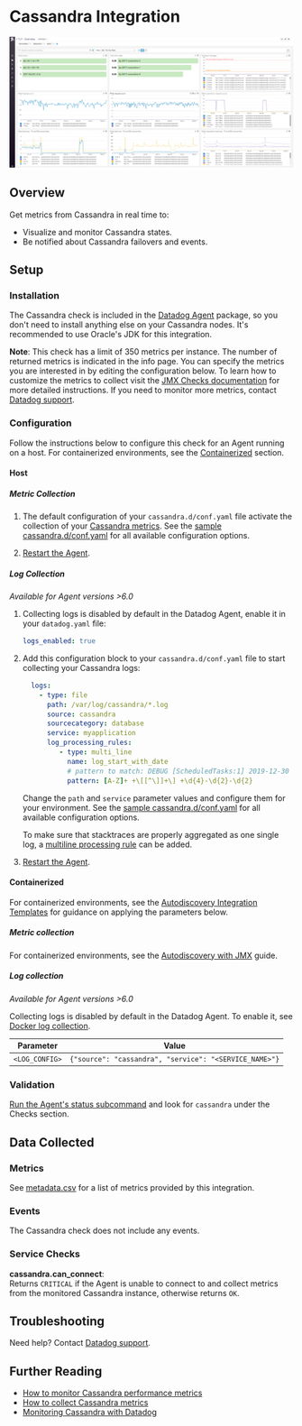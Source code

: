 # Cassandra Integration

![Cassandra default dashboard][1]

## Overview

Get metrics from Cassandra in real time to:

- Visualize and monitor Cassandra states.
- Be notified about Cassandra failovers and events.

## Setup

### Installation

The Cassandra check is included in the [Datadog Agent][2] package, so you don't need to install anything else on your Cassandra nodes. It's recommended to use Oracle's JDK for this integration.

**Note**: This check has a limit of 350 metrics per instance. The number of returned metrics is indicated in the info page. You can specify the metrics you are interested in by editing the configuration below. To learn how to customize the metrics to collect visit the [JMX Checks documentation][3] for more detailed instructions. If you need to monitor more metrics, contact [Datadog support][4].

### Configuration

Follow the instructions below to configure this check for an Agent running on a host. For containerized environments, see the [Containerized](#containerized) section.

#### Host

##### Metric Collection

1. The default configuration of your `cassandra.d/conf.yaml` file activate the collection of your [Cassandra metrics](#metrics). See the [sample cassandra.d/conf.yaml][5] for all available configuration options.

2. [Restart the Agent][6].

##### Log Collection

_Available for Agent versions >6.0_

1. Collecting logs is disabled by default in the Datadog Agent, enable it in your `datadog.yaml` file:

   ```yaml
   logs_enabled: true
   ```

2. Add this configuration block to your `cassandra.d/conf.yaml` file to start collecting your Cassandra logs:

   ```yaml
     logs:
       - type: file
         path: /var/log/cassandra/*.log
         source: cassandra
         sourcecategory: database
         service: myapplication
         log_processing_rules:
            - type: multi_line
              name: log_start_with_date
              # pattern to match: DEBUG [ScheduledTasks:1] 2019-12-30
              pattern: [A-Z]+ +\[[^\]]+\] +\d{4}-\d{2}-\d{2}
   ```

    Change the `path` and `service` parameter values and configure them for your environment. See the [sample cassandra.d/conf.yaml][5] for all available configuration options.

    To make sure that stacktraces are properly aggregated as one single log, a [multiline processing rule][7] can be added.

3. [Restart the Agent][6].

#### Containerized

For containerized environments, see the [Autodiscovery Integration Templates][8] for guidance on applying the parameters below.

##### Metric collection

For containerized environments, see the [Autodiscovery with JMX][9] guide.

##### Log collection

_Available for Agent versions >6.0_

Collecting logs is disabled by default in the Datadog Agent. To enable it, see [Docker log collection][10].

| Parameter      | Value                                                  |
| -------------- | ------------------------------------------------------ |
| `<LOG_CONFIG>` | `{"source": "cassandra", "service": "<SERVICE_NAME>"}` |

### Validation

[Run the Agent's status subcommand][11] and look for `cassandra` under the Checks section.

## Data Collected

### Metrics

See [metadata.csv][12] for a list of metrics provided by this integration.

### Events

The Cassandra check does not include any events.

### Service Checks

**cassandra.can_connect**:<br>
Returns `CRITICAL` if the Agent is unable to connect to and collect metrics from the monitored Cassandra instance, otherwise returns `OK`.

## Troubleshooting

Need help? Contact [Datadog support][4].

## Further Reading

- [How to monitor Cassandra performance metrics][13]
- [How to collect Cassandra metrics][14]
- [Monitoring Cassandra with Datadog][15]

[1]: https://raw.githubusercontent.com/DataDog/integrations-core/master/cassandra/images/cassandra_dashboard.png
[2]: https://app.datadoghq.com/account/settings#agent
[3]: https://docs.datadoghq.com/integrations/java
[4]: https://docs.datadoghq.com/help
[5]: https://github.com/DataDog/integrations-core/blob/master/cassandra/datadog_checks/cassandra/data/conf.yaml.example
[6]: https://docs.datadoghq.com/agent/guide/agent-commands/#start-stop-and-restart-the-agent
[7]: https://docs.datadoghq.com/agent/logs/advanced_log_collection/?tab=exclude_at_match#multi-line-aggregation
[8]: https://docs.datadoghq.com/agent/autodiscovery/integrations
[9]: https://docs.datadoghq.com/agent/guide/autodiscovery-with-jmx/?tab=containerizedagent
[10]: https://docs.datadoghq.com/agent/docker/log/
[11]: https://docs.datadoghq.com/agent/guide/agent-commands/#agent-status-and-information
[12]: https://github.com/DataDog/integrations-core/blob/master/cassandra/metadata.csv
[13]: https://www.datadoghq.com/blog/how-to-monitor-cassandra-performance-metrics
[14]: https://www.datadoghq.com/blog/how-to-collect-cassandra-metrics
[15]: https://www.datadoghq.com/blog/monitoring-cassandra-with-datadog
